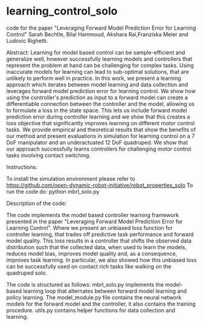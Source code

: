 # learning_control_solo

code for the paper
"Leveraging Forward Model Prediction Error for Learning Control"
 Sarah Bechtle, Bilal Hammoud, Akshara Rai,Franziska Meier and Ludovic Righetti. 

Abstract: 
Learning for model based control can be sample-efficient and generalize well, however successfully learning models and controllers that represent the problem at hand can be challenging for complex tasks. Using inaccurate models for learning can lead to sub-optimal solutions, that are unlikely to perform well in practice. In this work, we present a learning approach which iterates between model learning and data collection and leverages forward model prediction error for learning control. We show how using the controller's prediction as input to a forward model can create a differentiable connection between the controller and the model, allowing us to formulate a loss in the state space. This lets us include forward model prediction error during controller learning and we show that this creates a loss objective that significantly improves learning on different motor control tasks. We provide empirical and theoretical results that show the benefits of our method and present evaluations in simulation for learning control on a 7 DoF manipulator and an underactuated 12 DoF quadruped. We show that our approach successfully learns controllers for challenging motor control tasks involving contact switching.


Instructions:

To install the simulation environment please refer to https://github.com/open-dynamic-robot-initiative/robot_properties_solo
To run the code do: python mbrl_solo.py

Description of the code:

The code implements the model based controller learning framework presented in the paper "Leveraging Forward Model Prediction Error for Learning Control". Where we present an unbiased loss function for controller learning, that trades off predictive task performance and forward model quality. This loss results in a controller that shifts the observed data distribution such that the collected data, when used to learn the models, reduces model bias, improves model quality and, as a consequence, improves task learning. In particular, we also showed how this unbiased loss can be successfully used on contact rich tasks like walking on the quadruped solo.

The code is structured as follows: mbrl_solo.py implements the model-based learning loop that alternates between forward model learning and policy learning. The model_module.py file contains the neural network models for the forward model and the controller, it also contains the training procedure. utils.py contains helper functions for data collection and learning. 

